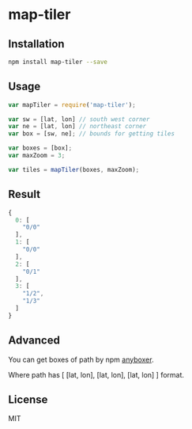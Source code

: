 # map-tiler


Installation
------------
```sh
npm install map-tiler --save
```

Usage
-----

```js
var mapTiler = require('map-tiler');

var sw = [lat, lon] // south west corner
var ne = [lat, lon] // northeast corner
var box = [sw, ne]; // bounds for getting tiles

var boxes = [box];
var maxZoom = 3;

var tiles = mapTiler(boxes, maxZoom);
```

Result
-----
```js
{
  0: [
    "0/0"
  ],
  1: [
    "0/0"
  ],
  2: [
    "0/1"
  ],
  3: [
    "1/2",
    "1/3"
  ]
}
```

Advanced
-------

You can get boxes of path by npm [anyboxer](https://www.npmjs.com/package/anyboxer).

Where path has [ [lat, lon], [lat, lon], [lat, lon] ] format.


License
-------
MIT

    
